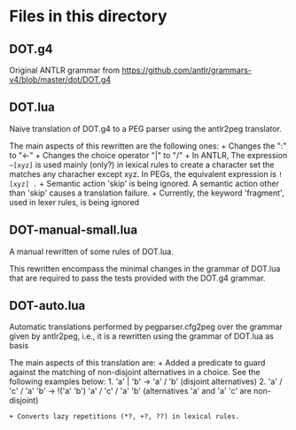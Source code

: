 # Files in this directory
	
## DOT.g4

Original ANTLR grammar from <https://github.com/antlr/grammars-v4/blob/master/dot/DOT.g4>

## DOT.lua

Naive translation of DOT.g4 to a PEG parser using the antlr2peg translator.

The main aspects of this rewritten are the following ones:
    + Changes the ":" to "<-"
    + Changes the choice operator "|" to "/"
    + In ANTLR, The expression `~[xyz]` is used mainly (only?) in lexical rules to
    create a character set the matches any characher except xyz. In PEGs, the
    equivalent expression is `![xyz] .`
	+ Semantic action 'skip' is being ignored. A semantic action other than 'skip'
	causes a translation failure.
	+ Currently, the keyword 'fragment', used in lexer rules, is being ignored
    
## DOT-manual-small.lua

A manual rewritten of some rules of DOT.lua.

This rewritten encompass the minimal changes in the grammar of DOT.lua that
are required to pass the tests provided with the DOT.g4 grammar.
 

## DOT-auto.lua

Automatic translations performed by pegparser.cfg2peg over
the grammar given by antlr2peg, i.e., it is a rewritten using the grammar
of DOT.lua as basis

The main aspects of this translation are:
    + Added a predicate to guard against the matching of non-disjoint alternatives
    in a choice. See the following examples below:
       1. 'a' | 'b'  ->  'a' / 'b' (disjoint alternatives)
       2. 'a' / 'c' / 'a' 'b'  ->  !('a' 'b') 'a' / 'c' / 'a' 'b' (alternatives 'a' and 'a' 'c' are non-disjoint)

    + Converts lazy repetitions (*?, +?, ??) in lexical rules.
